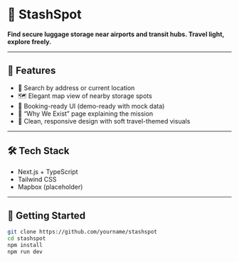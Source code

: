 # 🧳 StashSpot  
**Find secure luggage storage near airports and transit hubs. Travel light, explore freely.**

---

## 🚀 Features
- 📍 Search by address or current location  
- 🗺️ Elegant map view of nearby storage spots  
- 🧾 Booking-ready UI (demo-ready with mock data)  
- 📘 “Why We Exist” page explaining the mission  
- 🎨 Clean, responsive design with soft travel-themed visuals  

---

## 🛠 Tech Stack
- Next.js + TypeScript  
- Tailwind CSS  
- Mapbox (placeholder)  

---

## 🧭 Getting Started

```bash
git clone https://github.com/yourname/stashspot
cd stashspot
npm install
npm run dev

